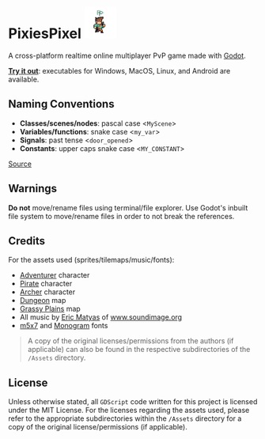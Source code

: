 # PixiesPixel <img src="./Assets/AppIcons/U6_orS.png" width="64" />

A cross-platform realtime online multiplayer PvP game made with [Godot](https://godotengine.org/).

**[Try it out](https://github.com/AaronCQL/PixiesPixel/releases/tag/v1.0.0-beta.1)**: executables for Windows, MacOS, Linux, and Android are available.

## Naming Conventions
- **Classes/scenes/nodes**: pascal case <`MyScene`>  
- **Variables/functions**: snake case <`my_var`>  
- **Signals**: past tense <`door_opened`>  
- **Constants**: upper caps snake case <`MY_CONSTANT`>

<a href="https://docs.godotengine.org/en/3.1/getting_started/scripting/gdscript/gdscript_styleguide.html">Source</a>

## Warnings
**Do not** move/rename files using terminal/file explorer. Use Godot's inbuilt 
file system to move/rename files in order to not break the references.

## Credits
For the assets used (sprites/tilemaps/music/fonts):
- <a href="https://rvros.itch.io/animated-pixel-hero">Adventurer</a> character
- <a href="https://orlando-pixel.itch.io/pirate-bomb">Pirate</a> character
- <a href="https://szadiart.itch.io/hero-and-opponents-animation">Archer</a> character
- <a href="https://bakudas.itch.io/generic-dungeon-pack">Dungeon</a> map
- <a href="https://vnitti.itch.io/taiga-asset-pack">Grassy Plains</a> map
- All music by <a href="https://soundimage.org/sample-page/">Eric Matyas</a> of www.soundimage.org
- <a href="https://managore.itch.io/m5x7">m5x7</a> and <a href="https://datagoblin.itch.io/monogram">Monogram</a> fonts

> A copy of the original licenses/permissions from the authors (if applicable) can also be found in the respective subdirectories of the `/Assets` directory.

## License
Unless otherwise stated, all `GDScript` code written for this project is licensed under the MIT License. For the licenses regarding the assets used, please refer to the appropriate subdirectories within the `/Assets` directory for a copy of the original license/permissions (if applicable).
